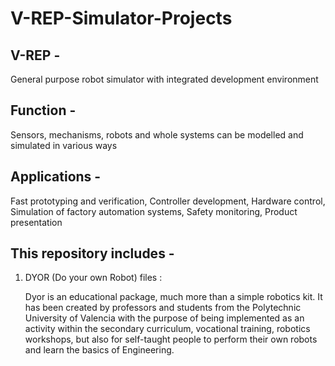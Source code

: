 # V-REP-Simulator-Projects

## V-REP - 
General purpose robot simulator with integrated development environment

## Function - 
Sensors, mechanisms, robots and whole systems can be modelled and simulated in various ways

## Applications - 
Fast prototyping and verification, 
Controller development, 
Hardware control,
Simulation of factory automation systems, 
Safety monitoring, 
Product presentation




## This repository includes - 

1. DYOR (Do your own Robot) files : 

   Dyor is an educational package, much more than a simple robotics kit. It has been created by professors and students from the Polytechnic University of Valencia with the purpose of      being implemented as an activity within the secondary curriculum, vocational training, robotics workshops, but also for self-taught people to perform their own robots and learn the      basics of Engineering.

